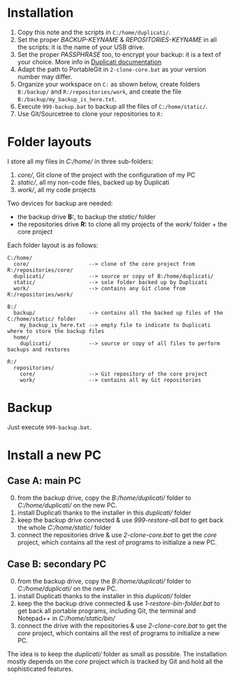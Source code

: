 # Installation

1. Copy this note and the scripts in `C:/home/duplicati/`.
2. Set the proper _BACKUP-KEYNAME_ & _REPOSITORIES-KEYNAME_ in all the scripts: it is the name of your USB drive. 
3. Set the proper _PASSPHRASE_ too, to encrypt your backup: it is a text of your choice. More info in [Duplicati documentation](https://docs.duplicati.com/en/latest/06-advanced-options/#passphrase)
4. Adapt the path to PortableGit in `2-clone-core.bat` as your version number may differ.
5. Organize your workspace on `C:` as shown below, create folders `B:/backup/` and `R:/repositories/work`, and create the file  `B:/backup/my_backup_is_here.txt`.
6. Execute `999-backup.bat` to backup all the files of `C:/home/static/`.
7. Use Git/Sourcetree to clone your repositories to `R:`

# Folder layouts

I store all my files in _C:/home/_ in three sub-folders:

1. _core/_, Git clone of the project with the configuration of my PC
2. _static/_, all my non-code files, backed up by Duplicati
3. _work/_, all my code projects

Two devices for backup are needed:

- the backup drive **B:**, to backup the _static/_ folder
- the repositories drive **R:** to clone all my projects of the _work/_ folder + the core project

Each folder layout is as follows:

```
C:/home/
  core/                   --> clone of the core project from R:/repositories/core/
  duplicati/              --> source or copy of B:/home/duplicati/
  static/                 --> sole folder backed up by Duplicati
  work/                   --> contains any Git clone from R:/repositories/work/

B:/
  backup/                 --> contains all the backed up files of the C:/home/static/ folder
    my_backup_is_here.txt --> empty file to indicate to Duplicati where to store the backup files
  home/
    duplicati/            --> source or copy of all files to perform backups and restores

R:/
  repositories/
    core/                 --> Git repository of the core project
    work/                 --> contains all my Git repositories
```

# Backup

Just execute `999-backup.bat`.

# Install a new PC

## Case A: main PC

0. from the backup drive, copy the _B:/home/duplicati/_ folder to _C:/home/duplicati/_ on the new PC.
1. install Duplicati thanks to the installer in this _duplicati/_ folder
2. keep the backup drive connected & use _999-restore-all.bat_ to get back the whole _C:/home/static/_ folder
3. connect the repositories drive & use _2-clone-core.bat_ to get the _core_ project, which contains all the rest of programs to initialize a new PC.

## Case B: secondary PC

0. from the backup drive, copy the _B:/home/duplicati/_ folder to _C:/home/duplicati/_ on the new PC.
1. install Duplicati thanks to the installer in this _duplicati/_ folder
2. keep the the backup drive connected & use _1-restore-bin-folder.bat_ to get back all portable programs, including Git, the terminal and Notepad++ in _C:/home/static/bin/_
3. connect the drive with the repositories & use _2-clone-core.bat_ to get the _core_ project, which contains all the rest of programs to initialize a new PC.

The idea is to keep the _duplicati/_ folder as small as possible. The installation mostly depends on the _core_ project which is tracked by Git and hold all the sophisticated features.
